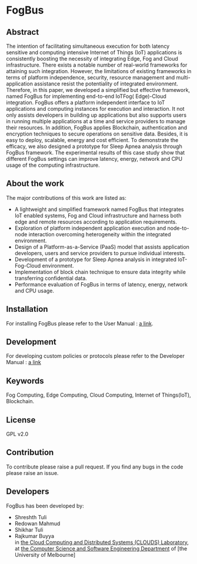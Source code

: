 # FogBus
## Abstract
The intention of facilitating simultaneous execution for both latency sensitive and computing intensive Internet of Things (IoT)
applications is consistently boosting the necessity of integrating Edge, Fog and Cloud infrastructure. There exists a notable number
of real-world frameworks for attaining such integration. However, the limitations of existing frameworks in terms of platform
independence, security, resource management and multi-application assistance resist the potentiality of integrated environment.
Therefore, in this paper, we developed a simplified but effective framework, named FogBus for implementing end-to-end IoTFog(
Edge)-Cloud integration. FogBus offers a platform independent interface to IoT applications and computing instances for
execution and interaction. It not only assists developers in building up applications but also supports users in running multiple
applications at a time and service providers to manage their resources. In addition, FogBus applies Blockchain, authentication and
encryption techniques to secure operations on sensitive data. Besides, it is easy to deploy, scalable, energy and cost efficient. To
demonstrate the efficacy, we also designed a prototype for Sleep Apnea analysis through FogBus framework. The experimental
results of this case study show that different FogBus settings can improve latency, energy, network and CPU usage of the computing
infrastructure.

## About the work
The major contributions of this work are listed as:
 * A lightweight and simplified framework named FogBus
that integrates IoT enabled systems, Fog and Cloud infrastructure
and harness both edge and remote resources
according to application requirements.
 * Exploration of platform independent application execution
and node-to-node interaction overcoming heterogeneity
within the integrated environment.
 * Design of a Platform-as-a-Service (PaaS) model that assists
application developers, users and service providers to
pursue individual interests.
 * Development of a prototype for Sleep Apnea analysis in
integrated IoT-Fog-Cloud environment.
 * Implementation of block chain technique to ensure data
integrity while transferring confidential data.
 * Performance evaluation of FogBus in terms of latency, energy,
network and CPU usage.

## Installation
For installing FogBus please refer to the User Manual : [a link](https://github.com/CloudsLab/FogBus/Manuals/End-User-Manual/fogbus-end-user.pdf).

## Development
For developing custom policies or protocols please refer to the Developer Manual : [a link](https://github.com/CloudsLab/FogBus/Manuals/Developer-Tutorial/raspi-fog-developer.pdf)

## Keywords
Fog Computing, Edge Computing, Cloud Computing, Internet of Things(IoT), Blockchain.

## License
GPL v2.0

## Contribution
To contribute please raise a pull request. If you find any bugs in the code please raise an issue.

## Developers
FogBus has been developed by: <br/>
 * Shreshth Tuli <br/>
 * Redowan Mahmud <br/>
 * Shikhar Tuli <br/>
 * Rajkumar Buyya <br/>
in [the Cloud Computing and Distributed Systems (CLOUDS) Laboratory](http://cloudbus.org/), at [the Computer Science and Software Engineering Department](http://www.csse.unimelb.edu.au/) of [the University of Melbourne]
